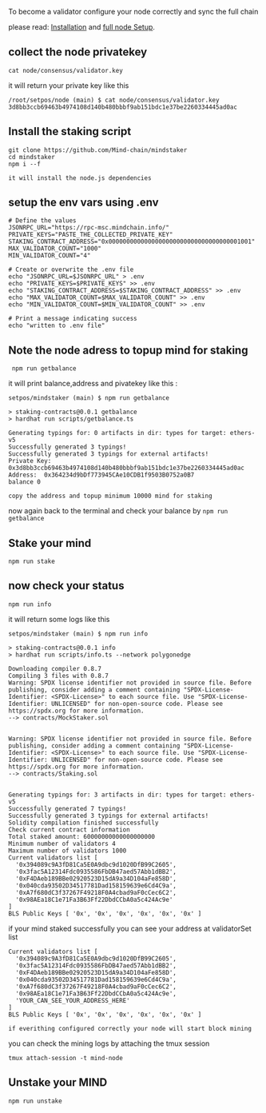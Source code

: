 To become a validator configure your node correctly and sync the full chain 


 please read: [Installation](/docs/get-started/installation) and [full node Setup](/docs/get-started/full-node-deployment).


 ## collect the node privatekey 

 ```shell
 cat node/consensus/validator.key

```

it will return your private key like this 
```shell
/root/setpos/node (main) $ cat node/consensus/validator.key
3d8bb3ccb69463b4974108d140b480bbbf9ab151bdc1e37be2260334445ad0ac
```

 ## Install the staking script 

```shell
git clone https://github.com/Mind-chain/mindstaker
cd mindstaker 
npm i --f 
```
`it will install the node.js dependencies`

## setup the env vars using .env

```shell
# Define the values
JSONRPC_URL="https://rpc-msc.mindchain.info/"
PRIVATE_KEYS="PASTE_THE_COLLECTED_PRIVATE_KEY"
STAKING_CONTRACT_ADDRESS="0x0000000000000000000000000000000000001001"
MAX_VALIDATOR_COUNT="1000"
MIN_VALIDATOR_COUNT="4"

# Create or overwrite the .env file
echo "JSONRPC_URL=$JSONRPC_URL" > .env
echo "PRIVATE_KEYS=$PRIVATE_KEYS" >> .env
echo "STAKING_CONTRACT_ADDRESS=$STAKING_CONTRACT_ADDRESS" >> .env
echo "MAX_VALIDATOR_COUNT=$MAX_VALIDATOR_COUNT" >> .env
echo "MIN_VALIDATOR_COUNT=$MIN_VALIDATOR_COUNT" >> .env

# Print a message indicating success
echo "written to .env file"

```

## Note the node adress to topup mind for staking 

```shell
 npm run getbalance
```
it will print balance,address and pivatekey like this :

```shell
setpos/mindstaker (main) $ npm run getbalance

> staking-contracts@0.0.1 getbalance
> hardhat run scripts/getbalance.ts

Generating typings for: 0 artifacts in dir: types for target: ethers-v5
Successfully generated 3 typings!
Successfully generated 3 typings for external artifacts!
Private Key:  0x3d8bb3ccb69463b4974108d140b480bbbf9ab151bdc1e37be2260334445ad0ac
Address:  0x364234d9bDf773945CAe10CDB1f9503B0752a0B7
balance 0
```
 
``copy the address and topup minimum 10000 mind for staking
``

now again back to the terminal and check your balance by ``npm run getbalance``


## Stake your mind 
```shell
npm run stake 
```

## now check your status 

```shell
npm run info 
```
it will return some logs like this 
```shell
setpos/mindstaker (main) $ npm run info 

> staking-contracts@0.0.1 info
> hardhat run scripts/info.ts --network polygonedge

Downloading compiler 0.8.7
Compiling 3 files with 0.8.7
Warning: SPDX license identifier not provided in source file. Before publishing, consider adding a comment containing "SPDX-License-Identifier: <SPDX-License>" to each source file. Use "SPDX-License-Identifier: UNLICENSED" for non-open-source code. Please see https://spdx.org for more information.
--> contracts/MockStaker.sol


Warning: SPDX license identifier not provided in source file. Before publishing, consider adding a comment containing "SPDX-License-Identifier: <SPDX-License>" to each source file. Use "SPDX-License-Identifier: UNLICENSED" for non-open-source code. Please see https://spdx.org for more information.
--> contracts/Staking.sol


Generating typings for: 3 artifacts in dir: types for target: ethers-v5
Successfully generated 7 typings!
Successfully generated 3 typings for external artifacts!
Solidity compilation finished successfully
Check current contract information
Total staked amount: 60000000000000000000
Minimum number of validators 4
Maximum number of validators 1000
Current validators list [
  '0x394089c9A3fD81Ca5E0A9dbc9d1020DfB99C2605',
  '0x3fac5A12314Fdc0935586FbDB47aed57Abb1dBB2',
  '0xF4DAeb189BBe02920523D15dA9a34D104aFe858D',
  '0x040cda93502D34517781Dad158159639e6Cd4C9a',
  '0xA7f680dC3f37267F49218F0A4cbad9aF0cCec6C2',
  '0x98AEa18C1e71Fa3B63Ff22DbdCCbA0a5c424Ac9e'
]
BLS Public Keys [ '0x', '0x', '0x', '0x', '0x', '0x' ]
```

if your mind staked successfully you can see your address at validatorSet list 
```shell
Current validators list [
  '0x394089c9A3fD81Ca5E0A9dbc9d1020DfB99C2605',
  '0x3fac5A12314Fdc0935586FbDB47aed57Abb1dBB2',
  '0xF4DAeb189BBe02920523D15dA9a34D104aFe858D',
  '0x040cda93502D34517781Dad158159639e6Cd4C9a',
  '0xA7f680dC3f37267F49218F0A4cbad9aF0cCec6C2',
  '0x98AEa18C1e71Fa3B63Ff22DbdCCbA0a5c424Ac9e',
  'YOUR_CAN_SEE_YOUR_ADDRESS_HERE'
]
BLS Public Keys [ '0x', '0x', '0x', '0x', '0x', '0x' ]
```
``if everithing configured correctly your node will start block mining ``

you can check the mining logs by attaching the tmux session 

```shell
tmux attach-session -t mind-node
```

## Unstake your MIND
```shell
npm run unstake 
```